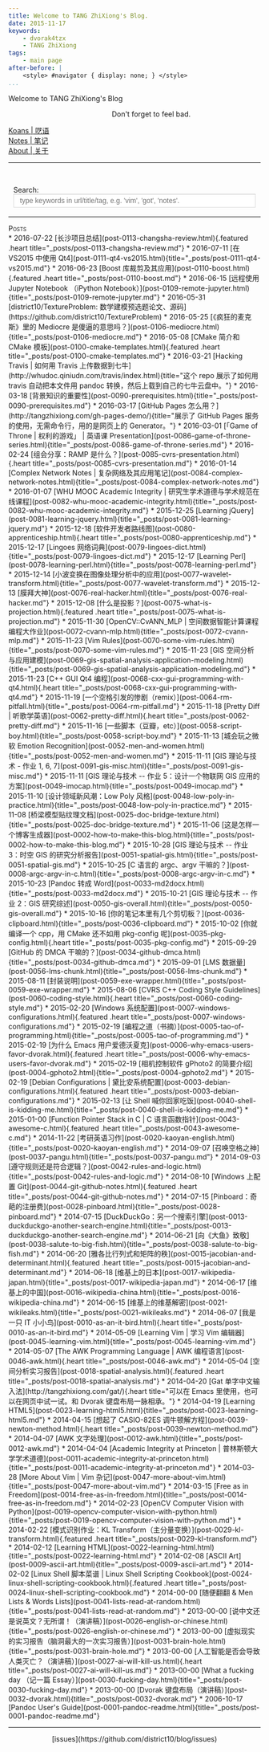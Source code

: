 ```yaml
---
title: Welcome to TANG ZhiXiong's Blog.
date: 2015-11-17
keywords:
    - dvorak4tzx
    - TANG ZhiXiong
tags:
    - main page
after-before: |
    <style> #navigator { display: none; } </style>
...
```


<div class="slogan">Welcome to TANG ZhiXiong's Blog</div>
<p id="tzxslogan" style="text-align:right;padding-right: 10em;" title="按下【h】获取页面帮助。">Don't forget to feel bad.</p>

<div id="buckets">
<div><a href="koans.html">Koans | 呓语</a></div>
<div><a href="http://tangzx.qiniudn.com/notes/">Notes | 笔记</a></div>
<div><a href="about.html">About | 关于</a></div>
<hr /></div>

<br/><div id="searchContainer">
Search:<br>
<input id="tzxsearchbox" type="text" name="tzxsearchbox" placeholder="type keywords in url/title/tag, e.g. 'vim', 'got', 'notes'." style="width:100%;max-width:600px;outline:0">
</div><br/>
<div id="links"></div><hr>

<div style="font-variant:small-caps;" title="日期是挖坑时间。">Posts</div>
<div class="posts"><!--...-->
* 2016-07-22 [长沙项目总结](post-0113-changsha-review.html){.featured .heart title="_posts/post-0113-changsha-review.md"}
* 2016-07-11 [在 VS2015 中使用 Qt4](post-0111-qt4-vs2015.html){title="_posts/post-0111-qt4-vs2015.md"}
* 2016-06-23 [Boost 库裁剪及其应用](post-0110-boost.html){.featured .heart title="_posts/post-0110-boost.md"}
* 2016-06-15 [远程使用 Jupyter Notebook （iPython Notebook）](post-0109-remote-jupyter.html){title="_posts/post-0109-remote-jupyter.md"}
<!-- post-0108-english-notes.md
    post-0107-mathematical-modeling.md
-->
* 2016-05-31 [district10/TextureProblem: 数学建模预选题论文、源码](https://github.com/district10/TextureProblem)
* 2016-05-25 [《疯狂的麦克斯》里的 Mediocre 是傻逼的意思吗？](post-0106-mediocre.html){title="_posts/post-0106-mediocre.md"}
* 2016-05-08 [CMake 简介和 CMake 模板](post-0100-cmake-templates.html){.featured .heart title="_posts/post-0100-cmake-templates.md"}
<!--* 2016-05-22 [INTP](post-0099-intp.html){title="_posts/post-0099-intp.md"}-->
<!--* 2016-05-22 [Probability and Statistics](post-0098-probability-and-statistics.html){title="_posts/post-0098-probability-and-statistics.md"}-->
<!--* 2016-05-22 [Machine Learning](post-0097-machine-learning.html){title="_posts/post-0097-machine-learning.md"}-->
<!--* 2016-04-22 [邓俊辉](post-0096-follow-master-deng.html){title="_posts/post-0096-follow-master-deng.md"}-->
<!--* 2016-04-21 [C & C++ Notes](post-0095-c-cpp.html){title="_posts/post-0095-c-cpp.md"}-->
<!--* 2016-04-08 [Learning JavaScript](post-0094-learning-javascript.html){title="_posts/post-0094-learning-javascript.md"}-->
<!--* 2016-04-04 [Learning D3.js](post-0093-learning-d3.html){title="_posts/post-0093-learning-d3.md"}-->
<!--* 2016-04-02 [Trevor Burnham’s Book](post-0092-trevor-burnham.html){title="_posts/post-0092-trevor-burnham.md"}-->
* 2016-03-21 [Hacking Travis | 如何用 Travis 上传数据到七牛](http://whudoc.qiniudn.com/travis/index.html){title="这个 repo 展示了如何用 travis 自动把本文件用 pandoc 转换，然后上载到自己的七牛云盘中。"}
* 2016-03-18 [背景知识的重要性](post-0090-prerequisites.html){title="_posts/post-0090-prerequisites.md"}
* 2016-03-17 [GitHub Pages 怎么用？](http://tangzhixiong.com/gh-pages-demo/){title="展示了 GitHub Pages 服务的使用，无需命令行，用的是网页上的 Generator。"}
<!--* 2016-03-07 [Kaggle](post-0089-kaggle.html){title="_posts/post-0089-kaggle.md"}-->
<!--* 2016-03-03 [Font Awesome](post-0088-font-awesome.html){title="_posts/post-0088-font-awesome.md"}-->
<!--* 2016-03-02 [Leet Code](post-0087-leetcode.html){title="_posts/post-0087-leetcode.md"}-->
* 2016-03-01 [「Game of Throne | 权利的游戏」 | 英语课 Presentation](post-0086-game-of-throne-series.html){title="_posts/post-0086-game-of-throne-series.md"}
* 2016-02-24 [组会分享：RAMP 是什么？](post-0085-cvrs-presentation.html){.heart title="_posts/post-0085-cvrs-presentation.md"}
* 2016-01-14 [Complex Network Notes | 复杂网络及其应用笔记](post-0084-complex-network-notes.html){title="_posts/post-0084-complex-network-notes.md"}
<!--* 2016-01-11 [100 Things Every Designer Needs to Know About People](post-0083-designer-needs-to-know.html){title="_posts/post-0083-designer-needs-to-know.md"}-->
* 2016-01-07 [WHU MOOC Academic Integrity | 研究生学术道德与学术规范在线课程](post-0082-whu-mooc-academic-integrity.html){title="_posts/post-0082-whu-mooc-academic-integrity.md"}
* 2015-12-25 [Learning jQuery](post-0081-learning-jquery.html){title="_posts/post-0081-learning-jquery.md"}
* 2015-12-18 [软件开发者路线图](post-0080-apprenticeship.html){.heart title="_posts/post-0080-apprenticeship.md"}
* 2015-12-17 [Lingoes 网络词典](post-0079-lingoes-dict.html){title="_posts/post-0079-lingoes-dict.md"}
* 2015-12-17 [Learning Perl](post-0078-learning-perl.html){title="_posts/post-0078-learning-perl.md"}
* 2015-12-14 [小波变换在图像处理分析中的应用](post-0077-wavelet-transform.html){title="_posts/post-0077-wavelet-transform.md"}
* 2015-12-13 [膜拜大神](post-0076-real-hacker.html){title="_posts/post-0076-real-hacker.md"}
* 2015-12-08 [什么是投影？](post-0075-what-is-projection.html){.featured .heart title="_posts/post-0075-what-is-projection.md"}
* 2015-11-30 [OpenCV::CvANN_MLP | 空间数据智能计算课程编程大作业](post-0072-cvann-mlp.html){title="_posts/post-0072-cvann-mlp.md"}
<!--* 2015-12-08 [Introduction to Design Patterns in C++ with Qt](post-0074-qt-design-patterns.html){title="_posts/post-0074-qt-design-patterns.md"}-->
<!--* 2015-12-05 [OpenCV Notes](post-0073-opencv-notes.html){title="_posts/post-0073-opencv-notes.md"}-->
<!--* 2015-11-28 [Selected Qt Code](post-0071-selected-qt-code.html){title="_posts/post-0071-selected-qt-code.md"}-->
* 2015-11-23 [Vim Rules](post-0070-some-vim-rules.html){title="_posts/post-0070-some-vim-rules.md"}
* 2015-11-23 [GIS 空间分析与应用建模](post-0069-gis-spatial-analysis-application-modeling.html){title="_posts/post-0069-gis-spatial-analysis-application-modeling.md"}
* 2015-11-23 [C++ GUI Qt4 编程](post-0068-cxx-gui-programming-with-qt4.html){.heart title="_posts/post-0068-cxx-gui-programming-with-qt4.md"}
* 2015-11-19 [一个空格引发的惨剧（remix）](post-0064-rm-pitfall.html){title="_posts/post-0064-rm-pitfall.md"}
* 2015-11-18 [Pretty Diff | 听歌学英语](post-0062-pretty-diff.html){.heart title="_posts/post-0062-pretty-diff.md"}
<!--* 2015-11-19 [StackOverFlow](post-0063-stackoverflow.html){title="_posts/post-0063-stackoverflow.md"}-->
<!--* 2015-11-19 [Get Things Done](post-0065-get-things-done.html){title="_posts/post-0065-get-things-done.md"}-->
<!--* 2015-11-19 [All About Encoding](post-0066-about-encoding.html){title="_posts/post-0066-about-encoding.md"}-->
<!--* 2015-11-19 [Learn C in Programming](post-0067-learn-c-in-project.html){title="_posts/post-0067-learn-c-in-project.md"}-->
* 2015-11-16 [一些脚本（豆瓣，etc）](post-0058-script-boy.html){title="_posts/post-0058-script-boy.md"}
<!--* 2015-11-15 [在 Windows 系统上学编程](post-0057-code-on-windows.html){title="_posts/post-0057-code-on-windows.md"}-->
<!--* 2015-11-14 [码字规范](post-0055-writing-guide-to-hackers.html){title="_posts/post-0055-writing-guide-to-hackers.md"}-->
* 2015-11-13 [城会玩之微软 Emotion Recognition](post-0052-men-and-women.html){title="_posts/post-0052-men-and-women.md"}
<!--* 2015-11-12 [实际应用的正则表达式](post-0053-regexpr-in-practice.html){title="_posts/post-0053-regexpr-in-practice.md"}-->
* 2015-11-11 [GIS 理论与技术 - 作业 1, 6, 7](post-0091-gis-misc.html){title="_posts/post-0091-gis-misc.md"}
* 2015-11-11 [GIS 理论与技术 -- 作业 5：设计一个物联网 GIS 应用的方案](post-0049-imocap.html){title="_posts/post-0049-imocap.md"}
* 2015-11-10 [设计领域新风潮：Low Poly 风格](post-0048-low-poly-in-practice.html){title="_posts/post-0048-low-poly-in-practice.md"}
* 2015-11-08 [桥梁模型贴纹理文档](post-0025-doc-bridge-texture.html){title="_posts/post-0025-doc-bridge-texture.md"}
* 2015-11-06 [这是怎样一个博客生成器](post-0002-how-to-make-this-blog.html){title="_posts/post-0002-how-to-make-this-blog.md"}
* 2015-10-28 [GIS 理论与技术 -- 作业 3：时空 GIS 的研究分析报告](post-0051-spatial-gis.html){title="_posts/post-0051-spatial-gis.md"}
* 2015-10-25 [C 语言的 argc、argv 干嘛的？](post-0008-argc-argv-in-c.html){title="_posts/post-0008-argc-argv-in-c.md"}
* 2015-10-23 [Pandoc 转成 Word](post-0033-md2docx.html){title="_posts/post-0033-md2docx.md"}
* 2015-10-21 [GIS 理论与技术 -- 作业 2：GIS 研究综述](post-0050-gis-overall.html){title="_posts/post-0050-gis-overall.md"}
* 2015-10-16 [你的笔记本里有几个剪切板？](post-0036-clipboard.html){title="_posts/post-0036-clipboard.md"}
* 2015-10-02 [你就编译一个 cpp，用 CMake 还不如用 pkg-config 呢](post-0035-pkg-config.html){.heart title="_posts/post-0035-pkg-config.md"}
* 2015-09-29 [GitHub 的 DMCA 干嘛的？](post-0034-github-dmca.html){title="_posts/post-0034-github-dmca.md"}
* 2015-09-01 [LMS 数据量](post-0056-lms-chunk.html){title="_posts/post-0056-lms-chunk.md"}
* 2015-08-11 [封装说明](post-0059-exe-wrapper.html){title="_posts/post-0059-exe-wrapper.md"}
* 2015-08-06 [CVRS C++ Coding Style Guidelines](post-0060-coding-style.html){.heart title="_posts/post-0060-coding-style.md"}
<!--* 2015-08-06 [LaTeX 入门（刘海洋） — 配套 TeX 源码](post-0061-liuhaiyang-example-code.html){title="_posts/post-0061-liuhaiyang-example-code.md"}-->
* 2015-02-20 [Windows 系统配置](post-0007-windows-configurations.html){.featured .heart title="_posts/post-0007-windows-configurations.md"}
* 2015-02-19 [编程之道（书摘）](post-0005-tao-of-programming.html){title="_posts/post-0005-tao-of-programming.md"}
* 2015-02-19 [为什么 Emacs 用户爱德沃夏克](post-0006-why-emacs-users-favor-dvorak.html){.featured .heart title="_posts/post-0006-why-emacs-users-favor-dvorak.md"}
* 2015-02-19 [相机控制软件 gPhoto2 的简要介绍](post-0004-gphoto2.html){title="_posts/post-0004-gphoto2.md"}
* 2015-02-19 [Debian Configurations | 黛比安系统配置](post-0003-debian-configurations.html){.featured .heart title="_posts/post-0003-debian-configurations.md"}
* 2015-02-13 [让 Shell 喊你回家吃饭](post-0040-shell-is-kidding-me.html){title="_posts/post-0040-shell-is-kidding-me.md"}
* 2015-01-00 [Function Pointer Stack in C | C 语言函数指针](post-0043-awesome-c.html){.featured .heart title="_posts/post-0043-awesome-c.md"}
* 2014-11-22 [考研英语习作](post-0020-kaoyan-english.html){title="_posts/post-0020-kaoyan-english.md"}
* 2014-09-07 [召唤空格之神](post-0037-pangu.html){title="_posts/post-0037-pangu.md"}
* 2014-09-03 [遵守规则还是符合逻辑？](post-0042-rules-and-logic.html){title="_posts/post-0042-rules-and-logic.md"}
<!--* 2014-08-18 [摘自阳志平的博客](post-0054-get-things-done.html){title="_posts/post-0054-get-things-done.md"}-->
* 2014-08-10 [Windows 上配置 Git](post-0044-git-github-notes.html){.featured .heart title="_posts/post-0044-git-github-notes.md"}
* 2014-07-15 [Pinboard：奇葩的注册费](post-0028-pinboard.html){title="_posts/post-0028-pinboard.md"}
* 2014-07-15 [DuckDuckGo：另一个搜索引擎](post-0013-duckduckgo-another-search-engine.html){title="_posts/post-0013-duckduckgo-another-search-engine.md"}
* 2014-06-21 [向《大鱼》致敬](post-0038-salute-to-big-fish.html){title="_posts/post-0038-salute-to-big-fish.md"}
* 2014-06-20 [雅各比行列式和矩阵的秩](post-0015-jacobian-and-determinant.html){.featured .heart title="_posts/post-0015-jacobian-and-determinant.md"}
* 2014-06-18 [维基上的日本](post-0017-wikipedia-japan.html){title="_posts/post-0017-wikipedia-japan.md"}
* 2014-06-17 [维基上的中国](post-0016-wikipedia-china.html){title="_posts/post-0016-wikipedia-china.md"}
* 2014-06-15 [维基上的维基解密](post-0021-wikileaks.html){title="_posts/post-0021-wikileaks.md"}
* 2014-06-07 [我是一只 IT 小小鸟](post-0010-as-an-it-bird.html){.heart title="_posts/post-0010-as-an-it-bird.md"}
* 2014-05-09 [Learning Vim | 学习 Vim 编辑器](post-0045-learning-vim.html){title="_posts/post-0045-learning-vim.md"}
* 2014-05-07 [The AWK Programming Language | AWK 编程语言](post-0046-awk.html){.heart title="_posts/post-0046-awk.md"}
* 2014-05-04 [空间分析实习报告](post-0018-spatial-analysis.html){.featured .heart title="_posts/post-0018-spatial-analysis.md"}
* 2014-04-20 [Gat 单字中文输入法](http://tangzhixiong.com/gat/){.heart title="可以在 Emacs 里使用，也可以在网页中试一试。和 Dvorak 键盘布局一脉相承。"}
* 2014-04-19 [Learning HTML5](post-0023-learning-html5.html){title="_posts/post-0023-learning-html5.md"}
* 2014-04-15 [想起了 CASIO-82ES 调牛顿解方程](post-0039-newton-method.html){.heart title="_posts/post-0039-newton-method.md"}
* 2014-04-07 [AWK 文字处理](post-0012-awk.html){title="_posts/post-0012-awk.md"}
* 2014-04-04 [Academic Integrity at Princeton | 普林斯顿大学学术道德](post-0011-academic-integrity-at-princeton.html){title="_posts/post-0011-academic-integrity-at-princeton.md"}
* 2014-03-28 [More About Vim | Vim 杂记](post-0047-more-about-vim.html){title="_posts/post-0047-more-about-vim.md"}
* 2014-03-15 [Free as in Freedom](post-0014-free-as-in-freedom.html){title="_posts/post-0014-free-as-in-freedom.md"}
* 2014-02-23 [OpenCV Computer Vision with Python](post-0019-opencv-computer-vision-with-python.html){title="_posts/post-0019-opencv-computer-vision-with-python.md"}
* 2014-02-22 [模式识别作业：KL Transform（主分量变换）](post-0029-kl-transform.html){.featured .heart title="_posts/post-0029-kl-transform.md"}
* 2014-02-12 [Learning HTML](post-0022-learning-html.html){title="_posts/post-0022-learning-html.md"}
* 2014-02-08 [ASCII Art](post-0009-ascii-art.html){title="_posts/post-0009-ascii-art.md"}
* 2014-02-02 [Linux Shell 脚本菜谱 | Linux Shell Scripting Cookbook](post-0024-linux-shell-scripting-cookbook.html){.featured .heart title="_posts/post-0024-linux-shell-scripting-cookbook.md"}
* 2014-00-00 [随便翻翻 & Men Lists & Words Lists](post-0041-lists-read-at-random.html){title="_posts/post-0041-lists-read-at-random.md"}
* 2013-00-00 [说中文还是说英文？无所谓！（演讲稿）](post-0026-english-or-chinese.html){title="_posts/post-0026-english-or-chinese.md"}
* 2013-00-00 [虚拟现实的实习报告（脑洞最大的一次实习报告）](post-0031-brain-hole.html){title="_posts/post-0031-brain-hole.md"}
* 2013-00-00 [人工智能是否会导致人类灭亡？（演讲稿）](post-0027-ai-will-kill-us.html){.heart title="_posts/post-0027-ai-will-kill-us.md"}
* 2013-00-00 [What a fucking day （记一篇 Essay）](post-0030-fucking-day.html){title="_posts/post-0030-fucking-day.md"}
* 2013-00-00 [Dvorak 键盘布局（演讲稿）](post-0032-dvorak.html){title="_posts/post-0032-dvorak.md"}
* 2006-10-17 [Pandoc User's Guide](post-0001-pandoc-readme.html){title="_posts/post-0001-pandoc-readme.md"}
</div>

---

<div style="text-align:center;">
[issues](https://github.com/district10/blog/issues)
</div>

<link rel="stylesheet" href="auto-complete.css">
<style>
#searchContainer {
    margin: 10px;
    display: block;
}
#tzxsearchbox {
    float: left;
    width: 100%;
    height: 27px;
    line-height: 27px;
    text-indent: 10px;
    font-family: arial, sans-serif;
    font-size: 1em;
    color: #333;
    background: #fff;
    border: solid 1px #d9d9d9;
    border-top: solid 1px #c0c0c0;
}
.autocomplete-suggestion {
    padding-top: 0.5em;
    padding-bottom: 0.5em;
}
.tzx-suggestion-link {
    padding-top: 0.5em;
    padding-left: 2em;
    font-size: 60%;
}

.tzx-suggestion-tagline {
    padding-left: 2em;
    font-size: 60%;
    font-variant: small-caps;
    font-family: Monaco, Menlo, Consolas, "Courier New", Monospace,
                 "Hiragino Sans GB", "Microsoft YaHei", "WenQuanYi Micro Hei", SimSun,
                 STXihei, Heiti, sans-serif;
}
</style>

<script src="auto-complete.js"></script>
<script src="blog-query.js"></script>
<script>
;var link_prefix = tzx_link_prefix;
;if ( window.location.toString().startsWith('file') ) {
}

;function prependChild( p, c ) {
    if( p.hasChildNodes() ){
        p.insertBefore( c, p.firstChild );
    } else {
        p.appendChild( p );
    }
}

;new autoComplete({
    selector: 'input[name="tzxsearchbox"]',
    minChars: 1,
    source: function(term, suggest){
        term = term.toLowerCase();
        var suggestions = [];
        var choices = tzx_links;
        for (i=0;i<choices.length;i++) {
            var q = choices[i].query.join(' ') + ' '
                  + choices[i].url.split(/[\/\-?.]+/gi) + ' '
                  + choices[i].title;
            if ( ~q.toLowerCase().indexOf(term) ) {
                suggestions.push(choices[i]);
            }
        }
        suggest(suggestions);
    },
        renderItem: function (item, search){
        search = search.replace(/[-\/\\^$*+?.()|[\]{}]/g, '\\$&');
        var re = new RegExp("(" + search.split(' ').join('|') + ")", "gi");
        var dom =
            '<div class="autocomplete-suggestion"'
             +  ' link-title="' + item.title + '"'
             +  ' link-url="' + item.url + '"'
             +  ' link-query="' + search+ '">'
             +    item.title.replace(re, "<b>$1</b>")
             +  '<br/>'
             +  '<div class="tzx-suggestion-link">'
             +  '<a target="_blank"'
             +  ' href="' + link_prefix + item.url + '">'
             +              link_prefix + item.url.replace(re, "<b>$1</b>")
             +  '</a></div>'
             +  '<div class="tzx-suggestion-tagline">'
             +      item.query.join(' & ').replace(re, "<b>$1</b>")
             +  '</div>'
             +  '</div>';
        return dom;
    },
    onSelect: function(e, term, item) {
        prependChild( document.getElementById('links'), item );
        document.getElementById('tzxsearchbox').value = '';
    }
});
</script>
